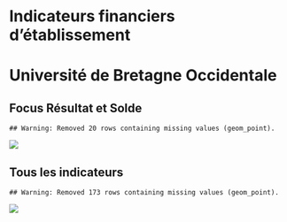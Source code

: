 Indicateurs financiers d’établissement
================

# Université de Bretagne Occidentale

## Focus Résultat et Solde

    ## Warning: Removed 20 rows containing missing values (geom_point).

![](université_de_bretagne_occidentale_files/figure-gfm/etab.focus-1.png)<!-- -->

## Tous les indicateurs

    ## Warning: Removed 173 rows containing missing values (geom_point).

![](université_de_bretagne_occidentale_files/figure-gfm/etab-1.png)<!-- -->
